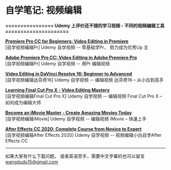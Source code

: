 # 自学笔记:   视频编辑

**================ Udemy 上评价还不错的学习视频 - 不同的视频编辑工具 =====================**

**[Premiere Pro CC for Beginners: Video Editing in Premiere](https://github.com/sweet-melone/video/wiki/pr-for-Beginners)** <br/>
[自学视频编辑Pr]  Udemy 自学视频 -- 零基础学Pr， 努力成为优秀Up 主


**[Adobe Premiere Pro CC: Video Editing in Adobe Premiere Pro](https://github.com/sweet-melone/video/wiki/Video-Editing-in-pr)** <br/>
[自学视频编辑Pr] Udemy 自学视频 -- 用Pr 编辑视频

**[Video Editing in DaVinci Resolve 16: Beginner to Advanced](https://github.com/sweet-melone/video/wiki/DaVinci-Resolve)** <br/>
[自学视频编辑达芬奇16] Udemy 自学视频 -- 编辑视频 达芬奇16 – 从小白到高手


**[Learning Final Cut Pro X - Video Editing Mastery](https://github.com/sweet-melone/video/wiki/Final-Cut-Pro-X)** <br/>
[自学视频编辑Final Cut Pro X] Udemy 自学视频 -- 编辑视频 Final Cut Pro X – 如何成为编辑大师


**[Become an iMovie Master - Create Amazing Movies Today](https://github.com/sweet-melone/video/wiki/iMovie)** <br/>
[自学视频编辑iMovie] Udemy 自学视频 -- 编辑视频 iMovie – 快速上手


**[After Effects CC 2020: Complete Course from Novice to Expert](https://github.com/sweet-melone/video/wiki/After-Effects)** <br/>
[自学视频编辑After Effects 2020] Udemy 自学视频 -- 视频编辑小白自学After Effects CC 





-----------------------------------------------

如果大家有什么下载问题， 或者英语苦手，需要中文字幕的也可以留言  <br/>
wangdudu15@gmail.com
